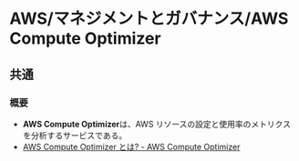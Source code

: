 # AWS/マネジメントとガバナンス/AWS Compute Optimizer

## 共通

### 概要

- **AWS Compute Optimizer**は、AWS リソースの設定と使用率のメトリクスを分析するサービスである。
- [AWS Compute Optimizer とは? - AWS Compute Optimizer](https://docs.aws.amazon.com/ja_jp/compute-optimizer/latest/ug/what-is-compute-optimizer.html)
